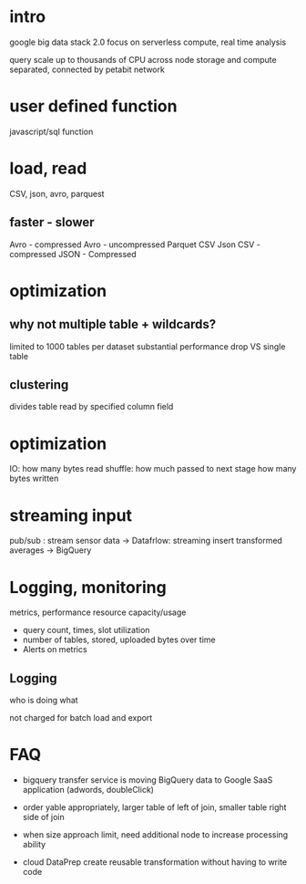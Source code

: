 # intro
google big data stack 2.0
focus on serverless compute, real time analysis

query scale up to thousands of CPU across node
storage and compute separated, connected by petabit network

# user defined function
javascript/sql function

# load, read
CSV, json, avro, parquest

## faster - slower
Avro - compressed
Avro - uncompressed
Parquet
CSV
Json
CSV - compressed
JSON - Compressed

# optimization
## why not multiple table + wildcards?
limited to 1000 tables per dataset
substantial performance drop VS single table

## clustering
divides table read by specified column field


# optimization
IO: how many bytes read
shuffle: how much passed to next stage
how many bytes written

# streaming input
pub/sub : stream sensor data
-> Datafrlow: streaming insert transformed averages
-> BigQuery

# Logging, monitoring
metrics, performance
resource capacity/usage
- query count, times, slot utilization
- number of tables, stored, uploaded bytes over time
- Alerts on metrics

## Logging
who is doing what

not charged for batch load and export

# FAQ
- bigquery transfer service is moving BigQuery data to Google SaaS application (adwords, doubleClick)
- order yable appropriately, larger table of left of join, smaller table right side of join

- when size approach limit, need additional node to increase processing ability

- cloud DataPrep create reusable transformation without having to write code 









